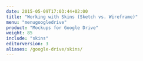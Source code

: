 ```yaml
---
date: 2015-05-09T17:03:44+02:00
title: "Working with Skins (Sketch vs. Wireframe)"
menu: "menugoogledrive"
product: "Mockups for Google Drive"
weight: 85
include: "skins"
editorversion: 3
aliases: /google-drive/skins/
---
```

